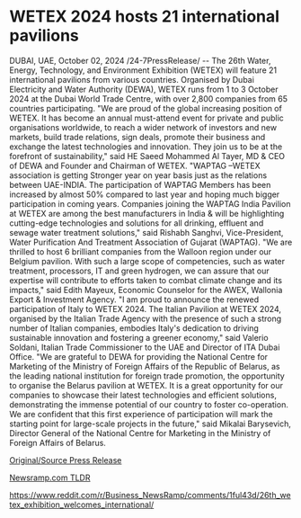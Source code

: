 # WETEX 2024 hosts 21 international pavilions

DUBAI, UAE, October 02, 2024 /24-7PressRelease/ -- The 26th Water, Energy, Technology, and Environment Exhibition (WETEX) will feature 21 international pavilions from various countries. Organised by Dubai Electricity and Water Authority (DEWA), WETEX runs from 1 to 3 October 2024 at the Dubai World Trade Centre, with over 2,800 companies from 65 countries participating.  "We are proud of the global increasing position of WETEX. It has become an annual must-attend event for private and public organisations worldwide, to reach a wider network of investors and new markets, build trade relations, sign deals, promote their business and exchange the latest technologies and innovation. They join us to be at the forefront of sustainability," said HE Saeed Mohammed Al Tayer, MD & CEO of DEWA and Founder and Chairman of WETEX.  "WAPTAG –WETEX association is getting Stronger year on year basis just as the relations between UAE-INDIA. The participation of WAPTAG Members has been increased by almost 50% compared to last year and hoping much bigger participation in coming years. Companies joining the WAPTAG India Pavilion at WETEX are among the best manufacturers in India & will be highlighting cutting-edge technologies and solutions for all drinking, effluent and sewage water treatment solutions," said Rishabh Sanghvi, Vice-President, Water Purification And Treatment Association of Gujarat (WAPTAG).  "We are thrilled to host 6 brilliant companies from the Walloon region under our Belgium pavilion. With such a large scope of competencies, such as water treatment, processors, IT and green hydrogen, we can assure that our expertise will contribute to efforts taken to combat climate change and its impacts," said Edith Mayeux, Economic Counselor for the AWEX, Wallonia Export & Investment Agency.  "I am proud to announce the renewed participation of Italy to WETEX 2024. The Italian Pavilion at WETEX 2024, organised by the Italian Trade Agency with the presence of such a strong number of Italian companies, embodies Italy's dedication to driving sustainable innovation and fostering a greener economy," said Valerio Soldani, Italian Trade Commissioner to the UAE and Director of ITA Dubai Office.  "We are grateful to DEWA for providing the National Centre for Marketing of the Ministry of Foreign Affairs of the Republic of Belarus, as the leading national institution for foreign trade promotion, the opportunity to organise the Belarus pavilion at WETEX. It is a great opportunity for our companies to showcase their latest technologies and efficient solutions, demonstrating the immense potential of our country to foster co-operation. We are confident that this first experience of participation will mark the starting point for large-scale projects in the future," said Mikalai Barysevich, Director General of the National Centre for Marketing in the Ministry of Foreign Affairs of Belarus. 

[Original/Source Press Release](https://www.24-7pressrelease.com/press-release/514853/wetex-2024-hosts-21-international-pavilions)
                    

[Newsramp.com TLDR](None) 

https://www.reddit.com/r/Business_NewsRamp/comments/1ful43d/26th_wetex_exhibition_welcomes_international/